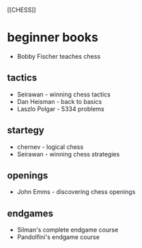 [[CHESS]]
# beginner books
- Bobby Fischer teaches chess

## tactics
- Seirawan - winning chess tactics
- Dan Heisman - back to basics
- Laszlo Polgar - 5334 problems

## startegy
- chernev - logical chess
- Seirawan - winning chess strategies

## openings
- John Emms - discovering chess openings

## endgames
- Silman's complete endgame course
- Pandolfini's endgame course
